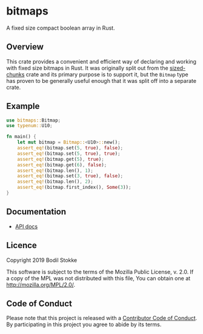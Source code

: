 # bitmaps

A fixed size compact boolean array in Rust.

## Overview

This crate provides a convenient and efficient way of declaring and working with
fixed size bitmaps in Rust. It was originally split out from the [sized-chunks]
crate and its primary purpose is to support it, but the `Bitmap` type has proven
to be generally useful enough that it was split off into a separate crate.

## Example

```rust
use bitmaps::Bitmap;
use typenum::U10;

fn main() {
    let mut bitmap = Bitmap::<U10>::new();
    assert_eq!(bitmap.set(5, true), false);
    assert_eq!(bitmap.set(5, true), true);
    assert_eq!(bitmap.get(5), true);
    assert_eq!(bitmap.get(6), false);
    assert_eq!(bitmap.len(), 1);
    assert_eq!(bitmap.set(3, true), false);
    assert_eq!(bitmap.len(), 2);
    assert_eq!(bitmap.first_index(), Some(3));
}
```

## Documentation

* [API docs](https://docs.rs/bitmaps)

## Licence

Copyright 2019 Bodil Stokke

This software is subject to the terms of the Mozilla Public
License, v. 2.0. If a copy of the MPL was not distributed with this
file, You can obtain one at http://mozilla.org/MPL/2.0/.

## Code of Conduct

Please note that this project is released with a [Contributor Code of
Conduct][coc]. By participating in this project you agree to abide by its
terms.

[sized-chunks]: https://github.com/bodil/sized-chunks
[coc]: https://github.com/bodil/bitmaps/blob/master/CODE_OF_CONDUCT.md
